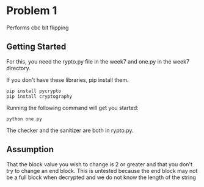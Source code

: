 # Problem 1

Performs cbc bit flipping

## Getting Started

For this, you need the rypto.py file in the week7 and one.py in the week7 directory.


If you don't have these libraries, pip install them.

    pip install pycrypto
    pip install cryptography

Running the following command will get you started:

    python one.py


The checker and the sanitizer are both in rypto.py.


## Assumption

That the block value you wish to change is 2 or greater and that you don't try to change an end block.
This is untested because the end block may not be a full block when decrypted and we do not know the length
of the string
